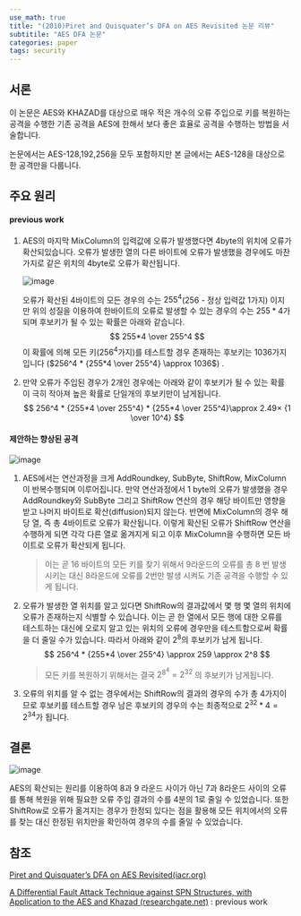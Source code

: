 ```yaml
---
use_math: true
title: "(2010)Piret and Quisquater’s DFA on AES Revisited 논문 리뷰"
subtitile: "AES DFA 논문"
categories: paper
tags: security
---
```


## 서론

이 논문은 AES와 KHAZAD를 대상으로 매우 적은 개수의 오류 주입으로 키를 복원하는 공격을 수행한 기존 공격을 AES에 한해서 보다 좋은 효율로 공격을 수행하는 방법을 서술합니다.

논문에서는 AES-128,192,256을 모두 포함하지만 본 글에서는 AES-128을 대상으로 한 공격만을 다룹니다.

## 주요 원리

#### previous work

1. AES의 마지막 MixColumn의 입력값에 오류가 발생했다면 4byte의 위치에 오류가 확산되있습니다. 오류가 발생한 열의 다른 바이트에 오류가 발생했을 경우에도 마찬가지로 같은 위치의 4byte로 오류가 확산됩니다.

   ![image](https://user-images.githubusercontent.com/32065940/107137899-18d95e00-6954-11eb-89a0-63d320aaf462.png)

   오류가 확산된 4바이트의 모든 경우의 수는 $255^4$(256 - 정상 입력값 1가지) 이지만 위의 성질을 이용하여 한바이트의 오류로 발생할 수 있는 경우의 수는 $255*4$가 되며 후보키가 될 수 있는 확률은 아래와 같습니다.
   $$
   255*4 \over 255^4
   $$
   이 확률에 의해 모든 키($256^4$가지)를 테스트할 경우 존재하는 후보키는 1036가지 입니다 ($256^4 * {255*4 \over 255^4} \approx 1036$) .

2. 만약 오류가 주입된 경우가 2개인 경우에는 아래와 같이 후보키가 될 수 있는 확률이 극히 작아져 높은 확률로 단일개의 후보키만이 남게됩니다.
   $$
   256^4 * {255*4 \over 255^4} * {255*4 \over 255^4}\approx 2.49× {1 \over 10^4}
   $$

#### 제안하는 향상된 공격

![image](https://user-images.githubusercontent.com/32065940/107137594-525c9a00-6951-11eb-8e1a-405b0b64fcbd.png)

1. AES에서는 연산과정을 크게 AddRoundkey, SubByte, ShiftRow, MixColumn이 반복수행되며 이루어집니다. 만약 연산과정에서 1 byte의 오류가 발생했을 경우 AddRoundkey와 SubByte 그리고 ShiftRow 연산의 경우 해당 바이트만 영향을 받고 나머지 바이트로 확산(diffusion)되지 않는다. 반면에 MixColumn의 경우 해당 열, 즉 총 4바이트로 오류가 확산됩니다. 이렇게 확산된 오류가 ShiftRow 연산을 수행하게 되면 각각 다른 열로 옮겨지게 되고 이후 MixColumn을 수행하면 모든 바이트로 오류가 확산되게 됩니다. 

   > 이는 곧 16 바이트의 모든 키를 찾기 위해서 9라운드의 오류를 총 8 번 발생시키는 대신 8라운드에 오류를 2번만 발생 시켜도 기존 공격을 수행할 수 있게 됩니다. 

2. 오류가 발생한 열 위치를 알고 있다면 ShiftRow의 결과값에서 몇 행 몇 열의 위치에 오류가 존재하는지 식별할 수 있습니다. 이는 곧 한 열에서 모든 행에 대한 오류를 테스트하는 대신에 오로지 알고 있는 위치의 오류에 경우만을 테스트함으로써 확률을 더 줄일 수가 있습니다. 따라서 아래와 같이 $2^8$의 후보키가 남게 됩니다.
   $$
   256^4 * {255*4 \over 255^4} \approx 259 \approx 2^8
   $$

   > 모든 키를 복원하기 위해서는 결국 $2^{8^4} = 2^{32}$ 의 후보키가 남게됩니다.

3. 오류의 위치를 알 수 없는 경우에서는 ShiftRow의 결과의 경우의 수가 총 4가지이므로 후보키를 테스트할 경우 남은 후보키의 경우의 수는 최종적으로 $2^{32}*4 = 2^{34}$가 됩니다.

   

## 결론

![image](https://user-images.githubusercontent.com/32065940/107139081-c7cd6800-695b-11eb-83b6-d322762b73e1.png)

AES의 확산되는 원리를 이용하여 8과 9 라운드 사이가 아닌 7과 8라운드 사이의 오류를 통해 복원을 위해 필요한 오류 주입 결과의 수를 4분의 1로 줄일 수 있었습니다. 또한 ShiftRow로 오류가 옮겨지는 경우가 한정되 있다는 점을 활용해 모든 위치에서의 오류를 찾는 대신 한정된 위치만을 확인하여 경우의 수를 줄일 수 있었습니다.



## 참조

[Piret and Quisquater’s DFA on AES Revisited(iacr.org)](https://eprint.iacr.org/2010/440.pdf)

[A Differential Fault Attack Technique against SPN Structures, with Application to the AES and Khazad (researchgate.net)](https://www.researchgate.net/publication/221291688_A_Differential_Fault_Attack_Technique_against_SPN_Structures_with_Application_to_the_AES_and_Khazad) : previous work

